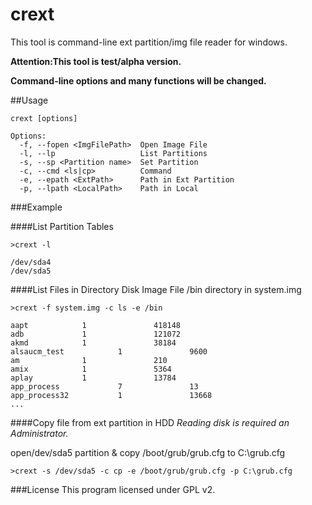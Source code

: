 # crext

This tool is command-line ext partition/img file reader for windows.

**Attention:This tool is test/alpha version.**

**Command-line options and many functions will be changed.**

##Usage
```dos
crext [options]

Options:
  -f, --fopen <ImgFilePath>  Open Image File
  -l, --lp                   List Partitions
  -s, --sp <Partition name>  Set Partition
  -c, --cmd <ls|cp>          Command
  -e, --epath <ExtPath>      Path in Ext Partition
  -p, --lpath <LocalPath>    Path in Local
```

###Example

####List Partition Tables
```dos
>crext -l

/dev/sda4
/dev/sda5
```

####List Files in Directory Disk Image File
/bin directory in system.img
```dos
>crext -f system.img -c ls -e /bin

aapt            1               418148
adb             1               121072
akmd            1               38184
alsaucm_test            1               9600
am              1               210
amix            1               5364
aplay           1               13784
app_process             7               13
app_process32           1               13668
...
```

####Copy file from ext partition in HDD
*Reading disk is required an Administrator.*

open/dev/sda5 partition & copy /boot/grub/grub.cfg to C:\grub.cfg
```dos
>crext -s /dev/sda5 -c cp -e /boot/grub/grub.cfg -p C:\grub.cfg
```

###License
This program licensed under GPL v2.
